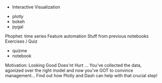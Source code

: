 * Interactive Visualization
 - plotly
 - bokeh
 - pygal

Phophet: time series
Feature automation
Stuff from previous notebooks
Exercises / Quiz
 - quizme
 - notebook
 
Motivation:
Looking Good Does'nt Hurt ...
You've collected the data, agonized over the right model and now you've GOT to convince management... Find out how Plotly and Dash can help with that crucial step!